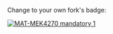 Change to your own fork's badge:

[![MAT-MEK4270 mandatory 1](https://github.com/batoolgit/mandatory1/actions/workflows/main.yml/badge.svg)](https://github.com/batoolgit/mandatory1/actions/workflows/main.yml)

